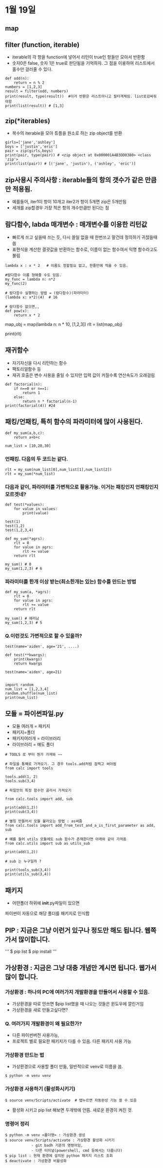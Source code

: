 # 1월 19일

## map

## filter (function, iterable)
- iterable의 각 항을 function에 넣어서 리턴이 true인 항들만 모아서 반환함
- 숫자0은 false, 숫자 1은 true로 판단됨을 기억하자. 그 점을 이용하여 리스트에서 홀수만 걸러줄 수 있다.
```
def odd(n):
    return = n % 2
numbers = [1,2,3]
result = filter(odd, numbers)
print(result, type(result))  #이거 반환은 리스트아니고 필터객체임. list로감싸줘야함
print(list(result)) # [1,3]
```

## zip(*iterables)
- 복수의 iterable을 모아 튜플을 원소로 하는 zip object를 반환
```
girls=['jane','ashley']
boys = ['justin','eric']
pair = zip(girls,boys)
print(pair, type(pair)) # <zip object at 0x000001A4B3DD0380> <class 'zip'>
print(list(pair)) # [('jane', 'justin'), ('ashley', 'eric')]
```

## zip사용시 주의사항 : iterable들의 항의 갯수가 같은 만큼만 적용됨.
- 예를들어, iter1이 항이 10개고 iter2가 항이 5개면 zip은 5개만됨
- 세개를 zip할경우 가장 적은 항의 개수만큼만 된다는 점

## 람다함수, labda 매개변수 : 매개변수를 이용한 리턴값
- 빠르게 쓰고 싶을때 쓰는 듯, 다시 쓸일 없을 때 한번쓰고 말건데 정의하기 귀찮을때 씀 
- 표현식을 계산한 결괏값을 반환하는 함수로, 이름이 없는 함수여서 익명 함수라고도 불림
  
```
lambda x : x * 2   # 이름도 정할필요 없고, 한줄만에 적을 수 있음. 
```
```
#람다함수 이름 정해줄 수도 있음.
my_func = lambda n: n*2
my_func(2)
```
```
# 람다함수 실행하는 방법 = (람다함수)(파라미터)
(lambda x: x*2)(4)  # 16
```
```
# 람다함수 없으면,,
def pow(x):
    return x * 2
```

map_obj = map(lambda n: n * 10, [1,2,3])
rlt = list(map_obj)

print(rlt)


## 재귀함수
- 자기자신을 다시 리턴하는 함수
- 팩토리얼함수 등
- 재귀 호출은 변수 사용을 줄일 수 있지만 입력 값이 커질수록 연산속도가 오래걸림
```
def factorial(n):
    if n==0 or n==1:
        return 1
    else:
        return n * factorial(n-1)
print(factorial(4)) #24
```

## 패킹/언패킹, 특히 함수의 파라미터에 많이 사용된다.
```
def my_sum(a,b,c):
    return a+b+c

num_list = [10,20,30]
```

### 언패킹. 다음의 두 코드는 같다.
```
rlt = my_sum(num_list[0],num_list[1],num_list[2])
rlt = my_sum(*num_list)
```
### 다음과 같이, 파라미터를 가변적으로 활용가능. 이거는 패킹인지 언패킹인지 모르겟네?
```
def test(*values):
    for value in values:
        print(value)

test(1)
test(1,2)
test(1,2,3,4)

def my_sum(*agrs):
    rlt = 0
    for value in agrs:
        rlt += value
    return rlt

my_sum() # 0
my_sum(1,2,3) # 6
```

### 파라미터를 한개 이상 받는(최소한개는 있는) 함수를 만드는 방법
```
def my_sum(a, *agrs):
    rlt = 0
    for value in agrs:
        rlt += value
    return rlt

my_sum() # 에러남
my_sum(1,2,3) # 5
```

### Q.이런것도 가변적으로 할 수 있을까?
```
test(name='aiden', age='21', ....)

def test(**kwargs):
    print(kwargs)
    return kwargs

test(name='aiden', age=21)


import random 
num_list = [1,2,3,4]
random.shuffle(num_list)
print(num_list)

```


## 모듈 = 파이썬파일.py
- 모듈 여러개 = 패키지
- 패키지=폴더
- 패키지여러개 = 라이브러리
- 라이브러리 = 얘도 폴더

```
# TOOLS 로 부터 뭔가 가져와 ~~

# 파일을 통째로 가져오기. 그 경우 tools.add처럼 점찍고 써야됨
from calc import tools

tools.add(1, 2)
tools.sub(3,4)

# 파일안의 특정 함수만 골라서 가져오기

from calc.tools import add, sub

print(add(1,2))
print(sub(3,4))

# 별칭 만들어서 모듈 불러오는 방법 : as써줌
from calc.tools import add_from_test_and_a_is_first_parameter as add, sub

# 예를 들어 utils 모듈에도 sub 함수가 존재한다면 아래와 같이 가져옴
from calc.utils import sub as utils_sub

print(add(1,2))

# sub 는 누구일까 ?

print(tools_sub(3,4))
print(utils_sub(3,4))
```

## 패키지
- 어떤폴더 하위에 __init__.py파일이 있으면

파이썬이 자동으로 해당 폴더를 패키지로 인식함

## PIP : 지금은 그냥 이런거 있구나 정도만 해도 됩니다. 웹쪽가서 많이합니다.
'''
$ pip list
$ pip install
'''

## 가상환경 : 지금은 그냥 대충 개념만 계시면 됩니다. 웹가서 많이 합니다.
### 가상환경 : 하나의 PC에 여러가지 개발환경을 만들어서 사용할 수 있음.
- 가상환경을 따로 안쓰면 $pip list했을 때 나오는 것들은 윈도우에 깔린거임
- 가상환경을 새로 만들고싶다면?

### Q. 여러가지 개발환경이 왜 필요한가? 
- 다른 파이썬버전 사용가능,
- 프로젝트 별로 필요한 패키지가 다를 수 있음. 다른 패키지 사용 가능

### 가상환경 만드는 법 
- 가상환경으로 사용할 폴더 만듦, 일반적으로 venv로 이름을 씀.
```
$ python -m venv venv 
```

### 가상환경 사용하기 (활성화시키기)
```
$ source venv/Scripts/activate  # 탭누르면 자동완성 기능 쓸 수 있음 
```
- 활성화 시키고 pip list 해보면 두개밖에 안뜸. 새로운 환경이 켜진 것.


### 명령어 정리
```
$ python -m venv <폴더명> : 가상환경 생성
$ source venv/Scripts/activate : 가상환경 활성화 시키기
            - git badh 기준의 명령어임,
            - 다른 터미널(powershell, cmd 등에서는 다릅니다)
$ pip list : 현재 환경에 설치된 python 패키지 리스트 조회
$ deactivate : 가상환경 비활성화
```